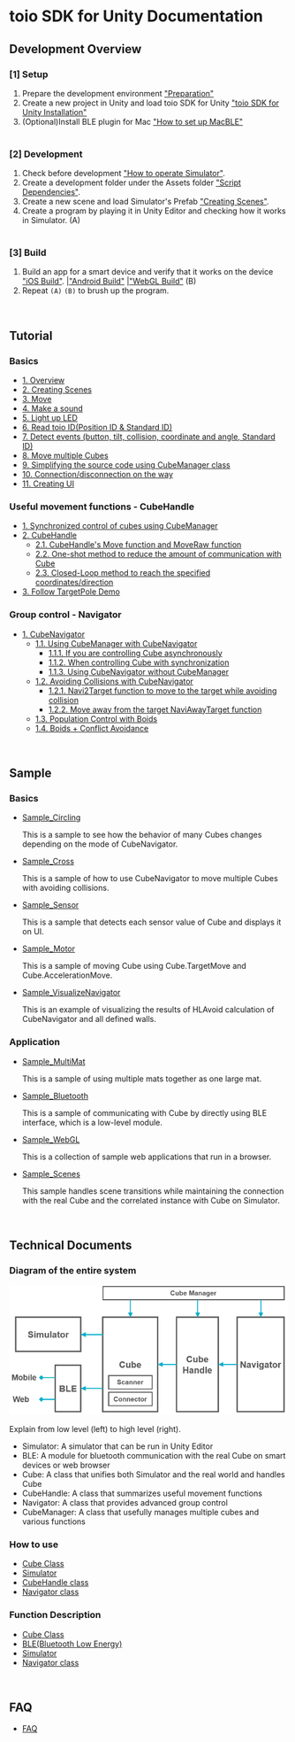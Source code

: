 # toio SDK for Unity Documentation

## Development Overview

### [1] Setup

1. Prepare the development environment ["Preparation"](preparation.md)
2. Create a new project in Unity and load toio SDK for Unity ["toio SDK for Unity Installation"](download_sdk.md)
3. (Optional)Install BLE plugin for Mac ["How to set up MacBLE"](usage_macble.md)
<br><br>

### [2] Development

1. Check before development ["How to operate Simulator"](development_simulator.md).
2. Create a development folder under the Assets folder ["Script Dependencies"](development_basics.md#1-script-dependencies).
3. Create a new scene and load Simulator's Prefab ["Creating Scenes"](tutorials_basic.md#2-creating-scenes).
4. Create a program by playing it in Unity Editor and checking how it works in Simulator. (A)
<br><br>

### [3] Build

1. Build an app for a smart device and verify that it works on the device ["iOS Build"](build_ios.md). |["Android Build"](build_android.md) |["WebGL Build"](build_web.md) (B)
2. Repeat `(A)` `(B)` to brush up the program.

<br>

## Tutorial

### Basics

- [1. Overview](tutorials_basic.md#1-overview)
- [2. Creating Scenes](tutorials_basic.md#2-creating-scenes)
- [3. Move](tutorials_basic.md#3-move)
- [4. Make a sound](tutorials_basic.md#4-make-a-sound)
- [5. Light up LED](tutorials_basic.md#5-light-up-led)
- [6. Read toio ID(Position ID & Standard ID)](tutorials_basic.md#6-read-toio-idposition-id--standard-id)
- [7. Detect events (button, tilt, collision, coordinate and angle, Standard ID)](tutorials_basic.md#7-detect-events-button-tilt-collision-coordinate-and-angle-standard-id)
- [8. Move multiple Cubes](tutorials_basic.md#8-move-multiple-cubes)
- [9. Simplifying the source code using CubeManager class](tutorials_basic.md#9-simplifying-the-source-code-using-cubemanager-class)
- [10. Connection/disconnection on the way](tutorials_basic.md#10-connectiondisconnection-on-the-way)
- [11. Creating UI](tutorials_UI.md)

### Useful movement functions - CubeHandle

- [1. Synchronized control of cubes using CubeManager](tutorials_cubehandle.md#1-synchronized-control-of-cubes-using-cubemanager)
- [2. CubeHandle](tutorials_cubehandle.md#2-cubehandle)
  - [2.1. CubeHandle's Move function and MoveRaw function](tutorials_cubehandle.md#21-cubehandles-move-function-and-moveraw-function)
  - [2.2. One-shot method to reduce the amount of communication with Cube](tutorials_cubehandle.md#22-one-shot-method-to-reduce-the-amount-of-communication-with-cube)
  - [2.3. Closed-Loop method to reach the specified coordinates/direction](tutorials_cubehandle.md#23-closed-loop-method-to-reach-the-specified-coordinatesdirection)
- [3. Follow TargetPole Demo](tutorials_cubehandle.md#3-follow-targetpole-demo)

### Group control - Navigator

- [1. CubeNavigator](tutorials_navigator.md#1-CubeNavigator)
  - [1.1. Using CubeManager with CubeNavigator](tutorials_navigator.md#11-using-cubemanager-with-cubenavigator)
    - [1.1.1. If you are controlling Cube asynchronously](tutorials_navigator.md#111-if-you-are-controlling-the-cube-asynchronously)
    - [1.1.2. When controlling Cube with synchronization](tutorials_navigator.md#112-want-to-control-cube-synchronously)
    - [1.1.3. Using CubeNavigator without CubeManager](tutorials_navigator.md#113-using-cubenavigator-without-cubemanager)
  - [1.2. Avoiding Collisions with CubeNavigator](tutorials_navigator.md#12-avoiding-collisions-with-cubenavigator)
    - [1.2.1. Navi2Target function to move to the target while avoiding collision](tutorials_navigator.md#121-navi2target-function-to-move-to-the-target-while-avoiding-collision)
    - [1.2.2. Move away from the target NaviAwayTarget function](tutorials_navigator.md#122-move-away-from-the-target-naviawaytarget-function)
  - [1.3. Population Control with Boids](tutorials_navigator.md#13-population-control-with-boids)
  - [1.4. Boids + Conflict Avoidance](tutorials_navigator.md#14-boids--conflict-avoidance)

<br>

## Sample

### Basics

- [Sample_Circling](../toio-sdk-unity/Assets/toio-sdk/Samples/Sample_Circling/)

  This is a sample to see how the behavior of many Cubes changes depending on the mode of CubeNavigator.

- [Sample_Cross](../toio-sdk-unity/Assets/toio-sdk/Samples/Sample_Cross/)

  This is a sample of how to use CubeNavigator to move multiple Cubes with avoiding collisions.

- [Sample_Sensor](../toio-sdk-unity/Assets/toio-sdk/Samples/Sample_Sensor/)

  This is a sample that detects each sensor value of Cube and displays it on UI.

- [Sample_Motor](../toio-sdk-unity/Assets/toio-sdk/Samples/Sample_Motor/)

  This is a sample of moving Cube using Cube.TargetMove and Cube.AccelerationMove.

- [Sample_VisualizeNavigator](../toio-sdk-unity/Assets/toio-sdk/Samples/Sample_VisualizeNavigator/)

  This is an example of visualizing the results of HLAvoid calculation of CubeNavigator and all defined walls.

### Application

- [Sample_MultiMat](../toio-sdk-unity/Assets/toio-sdk/Samples/Sample_MultiMat/)

  This is a sample of using multiple mats together as one large mat.

- [Sample_Bluetooth](../toio-sdk-unity/Assets/toio-sdk/Samples/Sample_Bluetooth/)

  This is a sample of communicating with Cube by directly using BLE interface, which is a low-level module.

- [Sample_WebGL](../toio-sdk-unity/Assets/toio-sdk/Samples/Sample_WebGL/)

  This is a collection of sample web applications that run in a browser.

- [Sample_Scenes](../toio-sdk-unity/Assets/toio-sdk/Samples/Sample_Scenes/)

  This sample handles scene transitions while maintaining the connection with the real Cube and the correlated instance with Cube on Simulator.

<br>

## Technical Documents

### Diagram of the entire system

<p align="center">
<img src="./res/main/arch.png" width=550></img>
</p>

Explain from low level (left) to high level (right).
- Simulator: A simulator that can be run in Unity Editor
- BLE: A module for bluetooth communication with the real Cube on smart devices or web browser
- Cube: A class that unifies both Simulator and the real world and handles Cube
- CubeHandle: A class that summarizes useful movement functions
- Navigator: A class that provides advanced group control
- CubeManager: A class that usefully manages multiple cubes and various functions

### How to use

- [Cube Class](usage_cube.md)
- [Simulator](usage_simulator.md)
- [CubeHandle class](usage_cubehandle.md)
- [Navigator class](usage_navigator.md)

### Function Description

- [Cube Class](sys_cube.md)
- [BLE(Bluetooth Low Energy)](sys_ble.md)
- [Simulator](sys_simulator.md)
- [Navigator class](sys_navigator.md)

<br>

## FAQ

- [FAQ](FAQ.md)
